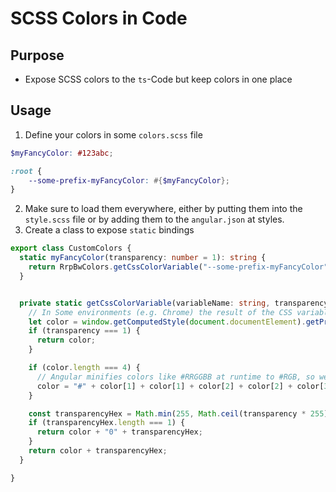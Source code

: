 # SCSS Colors in Code

## Purpose
- Expose SCSS colors to the `ts`-Code but keep colors in one place

## Usage
1. Define your colors in some `colors.scss` file
```scss
$myFancyColor: #123abc;

:root {
    --some-prefix-myFancyColor: #{$myFancyColor};
}
```

2. Make sure to load them everywhere, either by putting them into the `style.scss` file or by adding them to the `angular.json` at styles.
3. Create a class to expose `static` bindings
```ts
export class CustomColors {
  static myFancyColor(transparency: number = 1): string {
    return RrpBwColors.getCssColorVariable("--some-prefix-myFancyColor", transparency);
  }


  private static getCssColorVariable(variableName: string, transparency: number): string {
    // In Some environments (e.g. Chrome) the result of the CSS variable can have spaces.
    let color = window.getComputedStyle(document.documentElement).getPropertyValue(variableName).trim();
    if (transparency === 1) {
      return color;
    }

    if (color.length === 4) {
      // Angular minifies colors like #RRGGBB at runtime to #RGB, so we have to restore them.
      color = "#" + color[1] + color[1] + color[2] + color[2] + color[3] + color[3];
    }

    const transparencyHex = Math.min(255, Math.ceil(transparency * 255)).toString(16);
    if (transparencyHex.length === 1) {
      return color + "0" + transparencyHex;
    }
    return color + transparencyHex;
  }

}
```
